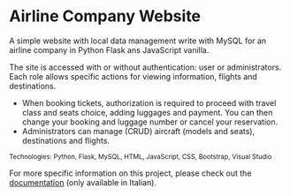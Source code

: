 # Airline Company Website

A simple website with local data management write with MySQL for an airline company in Python Flask ans JavaScript vanilla.

The site is accessed with or without authentication: user or administrators. Each role allows specific actions for viewing information, flights and destinations.
- When booking tickets, authorization is required to proceed with travel class and seats choice, adding luggages and payment. You can then change your booking and luggage number or cancel your reservation.
- Administrators can manage (CRUD) aircraft (models and seats), destinations and flights.

<sub>Technologies: Python, Flask, MySQL, HTML, JavaScript, CSS, Bootstrap, Visual Studio</sub>

For more specific information on this project, please check out the [documentation](Documentazione.pdf) (only available in Italian).
